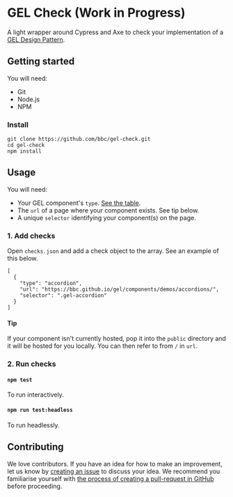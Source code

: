 # GEL Check (Work in Progress)

A light wrapper around Cypress and Axe to check your implementation of a [GEL Design Pattern](https://www.bbc.co.uk/gel/guidelines/category/design-patterns).

## Getting started
You will need:
- Git
- Node.js
- NPM

### Install
```
git clone https://github.com/bbc/gel-check.git
cd gel-check
npm install
```

## Usage
You will need:
- Your GEL component's `type`. [See the table](https://bbc.github.io/gel/).
- The `url` of a page where your component exists. See tip below.
- A unique `selector` identifying your component(s) on the page.

### 1. Add checks
Open `checks.json` and add a check object to the array. See an example of this below.

```
[
  {
    "type": "accordion",
    "url": "https://bbc.github.io/gel/components/demos/accordions/",
    "selector": ".gel-accordion"
  }
]
```

#### Tip
If your component isn't currently hosted, pop it into the `public` directory and it will be hosted for you locally. You can then refer to from `/` in `url`.

### 2. Run checks

#### `npm test`
To run interactively.

#### `npm run test:headless`
To run headlessly.

## Contributing
We love contributors. If you have an idea for how to make an improvement, let us know by [creating an issue](https://github.com/bbc/gel-check/issues) to discuss your idea. We recommend you familiarise yourself with [the process of creating a pull-request in GitHub](https://help.github.com/en/articles/creating-a-pull-request) before proceeding.
